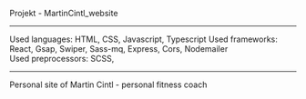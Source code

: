 Projekt - MartinCintl_website

---

Used languages: HTML, CSS, Javascript, Typescript
Used frameworks: React, Gsap, Swiper, Sass-mq, Express, Cors, Nodemailer  
Used preprocessors: SCSS,

---

Personal site of Martin Cintl - personal fitness coach
